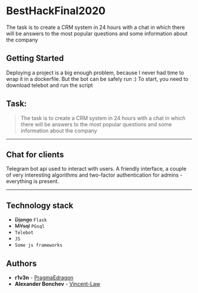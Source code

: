 # BestHackFinal2020

The task is to create a CRM system in 24 hours with a chat in which there will be answers to the most popular questions 
and some information about the company

## Getting Started

Deploying a project is a big enough problem, because I never had time to wrap it in a dockerfile. But the bot can be safely run :)
To start, you need to download telebot and run the script

## Task:
>The task is to create a CRM system in 24 hours with a chat in which there will be answers 
>to the most popular questions and some information about the company
* * *
## Chat for clients
Telegram bot api used to interact with users. A friendly interface, a couple of very interesting algorithms and two-factor authentication for admins - everything is present.
* * *
## Technology stack

+ ~~Django~~ ` Flask `
+ ~~MYsql~~ ` PGsql `
+ ` Telebot `
+ ` JS `
+ ` Some js frameworks `

## Authors

* **r1v3n** - [PragmaEdragon](https://github.com/PragmaEdragon)
* **Alexander Bonchev** - [Vincent-Law](https://github.com/Vincent-Law-Zzz)
